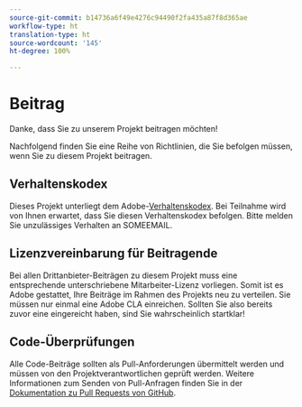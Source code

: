 ```yaml
---
source-git-commit: b14736a6f49e4276c94490f2fa435a87f8d365ae
workflow-type: ht
translation-type: ht
source-wordcount: '145'
ht-degree: 100%

---
```

# Beitrag

Danke, dass Sie zu unserem Projekt beitragen möchten!

Nachfolgend finden Sie eine Reihe von Richtlinien, die Sie befolgen müssen, wenn Sie zu diesem Projekt beitragen.

## Verhaltenskodex

Dieses Projekt unterliegt dem Adobe-[Verhaltenskodex](https://git.corp.adobe.com/OpenSourceAdvisoryBoard/starter-repo/blob/master/CODE_OF_CONDUCT.md). Bei Teilnahme wird von Ihnen erwartet, dass Sie diesen Verhaltenskodex befolgen. Bitte melden Sie unzulässiges Verhalten an SOMEEMAIL.

## Lizenzvereinbarung für Beitragende

Bei allen Drittanbieter-Beiträgen zu diesem Projekt muss eine entsprechende unterschriebene Mitarbeiter-Lizenz vorliegen. Somit ist es Adobe gestattet, Ihre Beiträge im Rahmen des Projekts neu zu verteilen. Sie müssen nur einmal eine Adobe CLA einreichen. Sollten Sie also bereits zuvor eine eingereicht haben, sind Sie wahrscheinlich startklar!

## Code-Überprüfungen

Alle Code-Beiträge sollten als Pull-Anforderungen übermittelt werden und müssen von den Projektverantwortlichen geprüft werden. Weitere Informationen zum Senden von Pull-Anfragen finden Sie in der [Dokumentation zu Pull Requests von GitHub](https://help.github.com/de/github/collaborating-with-issues-and-pull-requests/about-pull-requests).
